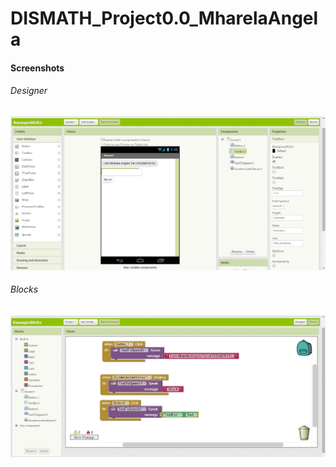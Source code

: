 # DISMATH_Project0.0_MharelaAngela

#### Screenshots
###### Designer
![](Designer.png)
###### Blocks
![](Blocks.png)


